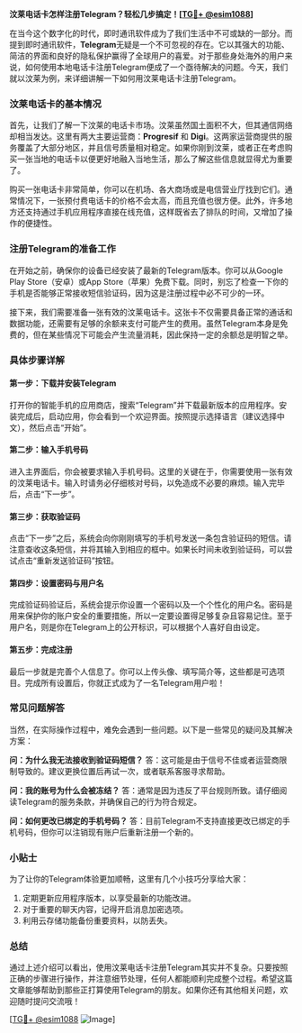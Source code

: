 **汶莱电话卡怎样注册Telegram？轻松几步搞定！[[TG💪+ @esim1088](https://t.me/s/esim1088)]**

在当今这个数字化的时代，即时通讯软件成为了我们生活中不可或缺的一部分。而提到即时通讯软件，**Telegram**无疑是一个不可忽视的存在。它以其强大的功能、简洁的界面和良好的隐私保护赢得了全球用户的喜爱。对于那些身处海外的用户来说，如何使用本地电话卡注册Telegram便成了一个亟待解决的问题。今天，我们就以汶莱为例，来详细讲解一下如何用汶莱电话卡注册Telegram。

### 汶莱电话卡的基本情况

首先，让我们了解一下汶莱的电话卡市场。汶莱虽然国土面积不大，但其通信网络却相当发达。这里有两大主要运营商：**Progresif** 和 **Digi**。这两家运营商提供的服务覆盖了大部分地区，并且信号质量相对稳定。如果你刚到汶莱，或者正在考虑购买一张当地的电话卡以便更好地融入当地生活，那么了解这些信息就显得尤为重要了。

购买一张电话卡非常简单，你可以在机场、各大商场或是电信营业厅找到它们。通常情况下，一张预付费电话卡的价格不会太高，而且充值也很方便。此外，许多地方还支持通过手机应用程序直接在线充值，这样既省去了排队的时间，又增加了操作的便捷性。

### 注册Telegram的准备工作

在开始之前，确保你的设备已经安装了最新的Telegram版本。你可以从Google Play Store（安卓）或App Store（苹果）免费下载。同时，别忘了检查一下你的手机是否能够正常接收短信验证码，因为这是注册过程中必不可少的一环。

接下来，我们需要准备一张有效的汶莱电话卡。这张卡不仅需要具备正常的通话和数据功能，还需要有足够的余额来支付可能产生的费用。虽然Telegram本身是免费的，但在某些情况下可能会产生流量消耗，因此保持一定的余额总是明智之举。

### 具体步骤详解

#### 第一步：下载并安装Telegram

打开你的智能手机的应用商店，搜索“Telegram”并下载最新版本的应用程序。安装完成后，启动应用，你会看到一个欢迎界面。按照提示选择语言（建议选择中文），然后点击“开始”。

#### 第二步：输入手机号码

进入主界面后，你会被要求输入手机号码。这里的关键在于，你需要使用一张有效的汶莱电话卡。输入时请务必仔细核对号码，以免造成不必要的麻烦。输入完毕后，点击“下一步”。

#### 第三步：获取验证码

点击“下一步”之后，系统会向你刚刚填写的手机号发送一条包含验证码的短信。请注意查收这条短信，并将其输入到相应的框中。如果长时间未收到验证码，可以尝试点击“重新发送验证码”按钮。

#### 第四步：设置密码与用户名

完成验证码验证后，系统会提示你设置一个密码以及一个个性化的用户名。密码是用来保护你的账户安全的重要措施，所以一定要设置得足够复杂且容易记住。至于用户名，则是你在Telegram上的公开标识，可以根据个人喜好自由设定。

#### 第五步：完成注册

最后一步就是完善个人信息了。你可以上传头像、填写简介等，这些都是可选项目。完成所有设置后，你就正式成为了一名Telegram用户啦！

### 常见问题解答

当然，在实际操作过程中，难免会遇到一些问题。以下是一些常见的疑问及其解决方案：

**问：为什么我无法接收到验证码短信？**
答：这可能是由于信号不佳或者运营商限制导致的。建议更换位置后再试一次，或者联系客服寻求帮助。

**问：我的账号为什么会被冻结？**
答：通常是因为违反了平台规则所致。请仔细阅读Telegram的服务条款，并确保自己的行为符合规定。

**问：如何更改已绑定的手机号码？**
答：目前Telegram不支持直接更改已绑定的手机号码，但你可以注销现有账户后重新注册一个新的。

### 小贴士

为了让你的Telegram体验更加顺畅，这里有几个小技巧分享给大家：
1. 定期更新应用程序版本，以享受最新的功能改进。
2. 对于重要的聊天内容，记得开启消息加密选项。
3. 利用云存储功能备份重要资料，以防丢失。

### 总结

通过上述介绍可以看出，使用汶莱电话卡注册Telegram其实并不复杂。只要按照正确的步骤进行操作，并注意细节处理，任何人都能顺利完成整个过程。希望这篇文章能够帮助到那些正打算使用Telegram的朋友。如果你还有其他相关问题，欢迎随时提问交流哦！

[[TG💪+ @esim1088](https://t.me/s/esim1088) ![Image](https://i.postimg.cc/4NQfJmqS/Snipaste-2025-05-13-00-14-12.png)]